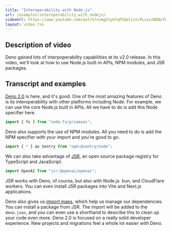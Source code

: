 ```yaml
---
title: "Interoperability with Node.js"
url: /examples/interoperability_with_nodejs/
videoUrl: https://www.youtube.com/watch?v=mgX1ymfqPSQ&list=PLvvLnBDNuTEov9EBIp3MMfHlBxaKGRWTe&index=2
layout: video.tsx
---
```


## Description of video

Deno gained lots of interpoperability capabilities at its v2.0 release. In this
video, we'll look at how to use Node.js built-in APIs, NPM modules, and JSR
packages.

## Transcript and examples

[Deno 2.0](https://deno.com/blog/v2) is here, and it's good. One of the most
amazing features of Deno is its interoperability with other platforms including
Node. For example, we can use the core Node.js built in APIs. All we have to do
is add this Node specifier here.

```ts
import { fs } from "node:fs/priomses";
```

Deno also supports the use of NPM modules. All you need to do is add the NPM
specifier with your import and you're good to go.

```ts
import { * } as Sentry from "npm:@sentry/node";
```

We can also take advantage of [JSR](https://jsr.io), an open source package
registry for TypeScript and JavaScript.

```ts
import OpenAI from "jsr:@openai/openai";
```

JSR works with Deno, of course, but also with Node.js. bun, and CloudFlare
workers. You can even install JSR packages into Vite and Next.js applications.

Deno also gives us
[import maps](https://docs.deno.com/runtime/fundamentals/modules/#differentiating-between-imports-or-importmap-in-deno.json-and---import-map-option),
which help us manage our dependencies. You can install a package from JSR. The
import will be added to the `deno.json`, and you can even use a shorthand to
describe this to clean up your code even more. Deno 2.0 is focused on a really
solid developer experience. New projects and migrations feel a whole lot easier
with Deno.
